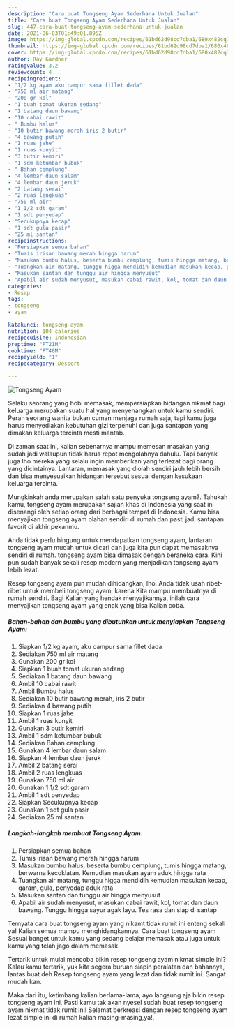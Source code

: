 ```yaml
---
description: "Cara buat Tongseng Ayam Sederhana Untuk Jualan"
title: "Cara buat Tongseng Ayam Sederhana Untuk Jualan"
slug: 447-cara-buat-tongseng-ayam-sederhana-untuk-jualan
date: 2021-06-03T01:49:01.895Z
image: https://img-global.cpcdn.com/recipes/61bd62d98cd7dba1/680x482cq70/tongseng-ayam-foto-resep-utama.jpg
thumbnail: https://img-global.cpcdn.com/recipes/61bd62d98cd7dba1/680x482cq70/tongseng-ayam-foto-resep-utama.jpg
cover: https://img-global.cpcdn.com/recipes/61bd62d98cd7dba1/680x482cq70/tongseng-ayam-foto-resep-utama.jpg
author: Ray Gardner
ratingvalue: 3.2
reviewcount: 4
recipeingredient:
- "1/2 kg ayam aku campur sama fillet dada"
- "750 ml air matang"
- "200 gr kol"
- "1 buah tomat ukuran sedang"
- "1 batang daun bawang"
- "10 cabai rawit"
- " Bumbu halus"
- "10 butir bawang merah iris 2 butir"
- "4 bawang putih"
- "1 ruas jahe"
- "1 ruas kunyit"
- "3 butir kemiri"
- "1 sdm ketumbar bubuk"
- " Bahan cemplung"
- "4 lembar daun salam"
- "4 lembar daun jeruk"
- "2 batang serai"
- "2 ruas lengkuas"
- "750 ml air"
- "1 1/2 sdt garam"
- "1 sdt penyedap"
- "Secukupnya kecap"
- "1 sdt gula pasir"
- "25 ml santan"
recipeinstructions:
- "Persiapkan semua bahan"
- "Tumis irisan bawang merah hingga harum"
- "Masukan bumbu halus, beserta bumbu cemplung, tumis hingga matang, berwarna kecoklatan. Kemudian masukan ayam aduk hingga rata"
- "Tuangkan air matang, tunggu higga mendidih kemudian masukan kecap, garam, gula, penyedap aduk rata"
- "Masukan santan dan tunggu air hingga menyusut"
- "Apabil air sudah menyusut, masukan cabai rawit, kol, tomat dan daun bawang. Tunggu hingga sayur agak layu. Tes rasa dan siap di santap"
categories:
- Resep
tags:
- tongseng
- ayam

katakunci: tongseng ayam 
nutrition: 104 calories
recipecuisine: Indonesian
preptime: "PT21M"
cooktime: "PT46M"
recipeyield: "1"
recipecategory: Dessert

---
```



![Tongseng Ayam](https://img-global.cpcdn.com/recipes/61bd62d98cd7dba1/680x482cq70/tongseng-ayam-foto-resep-utama.jpg)

Selaku seorang yang hobi memasak, mempersiapkan hidangan nikmat bagi keluarga merupakan suatu hal yang menyenangkan untuk kamu sendiri. Peran seorang  wanita bukan cuman menjaga rumah saja, tapi kamu juga harus menyediakan kebutuhan gizi terpenuhi dan juga santapan yang dimakan keluarga tercinta mesti mantab.

Di zaman  saat ini, kalian sebenarnya mampu memesan masakan yang sudah jadi walaupun tidak harus repot mengolahnya dahulu. Tapi banyak juga lho mereka yang selalu ingin memberikan yang terlezat bagi orang yang dicintainya. Lantaran, memasak yang diolah sendiri jauh lebih bersih dan bisa menyesuaikan hidangan tersebut sesuai dengan kesukaan keluarga tercinta. 



Mungkinkah anda merupakan salah satu penyuka tongseng ayam?. Tahukah kamu, tongseng ayam merupakan sajian khas di Indonesia yang saat ini disenangi oleh setiap orang dari berbagai tempat di Indonesia. Kamu bisa menyajikan tongseng ayam olahan sendiri di rumah dan pasti jadi santapan favorit di akhir pekanmu.

Anda tidak perlu bingung untuk mendapatkan tongseng ayam, lantaran tongseng ayam mudah untuk dicari dan juga kita pun dapat memasaknya sendiri di rumah. tongseng ayam bisa dimasak dengan beraneka cara. Kini pun sudah banyak sekali resep modern yang menjadikan tongseng ayam lebih lezat.

Resep tongseng ayam pun mudah dihidangkan, lho. Anda tidak usah ribet-ribet untuk membeli tongseng ayam, karena Kita mampu membuatnya di rumah sendiri. Bagi Kalian yang hendak menyajikannya, inilah cara menyajikan tongseng ayam yang enak yang bisa Kalian coba.

<!--inarticleads1-->

##### Bahan-bahan dan bumbu yang dibutuhkan untuk menyiapkan Tongseng Ayam:

1. Siapkan 1/2 kg ayam, aku campur sama fillet dada
1. Sediakan 750 ml air matang
1. Gunakan 200 gr kol
1. Siapkan 1 buah tomat ukuran sedang
1. Sediakan 1 batang daun bawang
1. Ambil 10 cabai rawit
1. Ambil  Bumbu halus
1. Sediakan 10 butir bawang merah, iris 2 butir
1. Sediakan 4 bawang putih
1. Siapkan 1 ruas jahe
1. Ambil 1 ruas kunyit
1. Gunakan 3 butir kemiri
1. Ambil 1 sdm ketumbar bubuk
1. Sediakan  Bahan cemplung
1. Gunakan 4 lembar daun salam
1. Siapkan 4 lembar daun jeruk
1. Ambil 2 batang serai
1. Ambil 2 ruas lengkuas
1. Gunakan 750 ml air
1. Gunakan 1 1/2 sdt garam
1. Ambil 1 sdt penyedap
1. Siapkan Secukupnya kecap
1. Gunakan 1 sdt gula pasir
1. Sediakan 25 ml santan




<!--inarticleads2-->

##### Langkah-langkah membuat Tongseng Ayam:

1. Persiapkan semua bahan
1. Tumis irisan bawang merah hingga harum
1. Masukan bumbu halus, beserta bumbu cemplung, tumis hingga matang, berwarna kecoklatan. Kemudian masukan ayam aduk hingga rata
1. Tuangkan air matang, tunggu higga mendidih kemudian masukan kecap, garam, gula, penyedap aduk rata
1. Masukan santan dan tunggu air hingga menyusut
1. Apabil air sudah menyusut, masukan cabai rawit, kol, tomat dan daun bawang. Tunggu hingga sayur agak layu. Tes rasa dan siap di santap




Ternyata cara buat tongseng ayam yang nikamt tidak rumit ini enteng sekali ya! Kalian semua mampu menghidangkannya. Cara buat tongseng ayam Sesuai banget untuk kamu yang sedang belajar memasak atau juga untuk kamu yang telah jago dalam memasak.

Tertarik untuk mulai mencoba bikin resep tongseng ayam nikmat simple ini? Kalau kamu tertarik, yuk kita segera buruan siapin peralatan dan bahannya, lantas buat deh Resep tongseng ayam yang lezat dan tidak rumit ini. Sangat mudah kan. 

Maka dari itu, ketimbang kalian berlama-lama, ayo langsung aja bikin resep tongseng ayam ini. Pasti kamu tak akan nyesel sudah buat resep tongseng ayam nikmat tidak rumit ini! Selamat berkreasi dengan resep tongseng ayam lezat simple ini di rumah kalian masing-masing,ya!.

